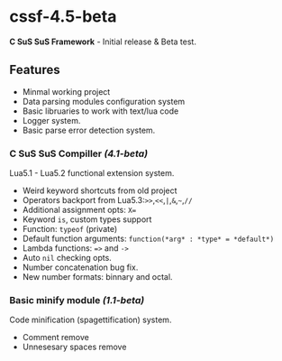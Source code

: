 # cssf-4.5-beta
**C SuS SuS Framework** - Initial release & Beta test.

## Features

 - Minmal working project
 - Data parsing modules configuration system
 - Basic libruaries to work with text/lua code
 - Logger system.
 - Basic parse error detection system.

### C SuS SuS Compiller  *(4.1-beta)*

Lua5.1 - Lua5.2 functional extension system.

 - Weird keyword shortcuts from old project
 - Operators backport from Lua5.3:`>>`,`<<`,`|`,`&`,`~`,`//`
 - Additional assignment opts: `X=`
 - Keyword `is`, custom types support
 - Function: `typeof` (private)
 - Default function arguments: `function(*arg* : *type* = *default*)`
 - Lambda functions: `=>` and `->`
 - Auto `nil` checking opts.
 - Number concatenation bug fix.
 - New number formats: binnary and octal.

### Basic minify module  *(1.1-beta)*

Code minification (spagettification) system.
 - Comment remove
 - Unnesesary spaces remove
